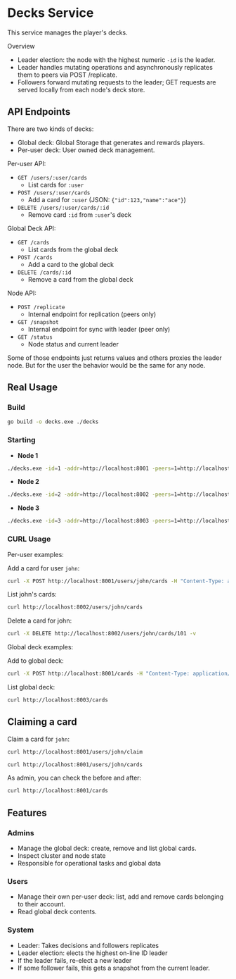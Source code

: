 # Decks Service

This service manages the player's decks.

Overview
- Leader election: the node with the highest numeric `-id` is the leader.
- Leader handles mutating operations and asynchronously replicates them to peers via POST /replicate.
- Followers forward mutating requests to the leader; GET requests are served locally from each node's deck store.

## API Endpoints

There are two kinds of decks:

- Global deck: Global Storage that generates and rewards players.
- Per-user deck: User owned deck management.

Per-user API:

- `GET /users/:user/cards`
    - List cards for `:user`
- `POST /users/:user/cards`
    - Add a card for `:user` (JSON: `{"id":123,"name":"ace"}`)
- `DELETE /users/:user/cards/:id`
    - Remove card `:id` from `:user`'s deck

Global Deck API:

- `GET /cards`
    - List cards from the global deck
- `POST /cards`
    - Add a card to the global deck
- `DELETE /cards/:id`
    - Remove a card from the global deck

Node API:
- `POST /replicate`
    - Internal endpoint for replication (peers only)
- `GET /snapshot`
    - Internal endpoint for sync with leader (peer only)
- `GET /status`
    - Node status and current leader

Some of those endpoints just returns values and others proxies the leader node. But for the user the behavior would be the same for any node.

## Real Usage

### Build

```sh
go build -o decks.exe ./decks
```

### Starting

- **Node 1**
```sh
./decks.exe -id=1 -addr=http://localhost:8001 -peers=1=http://localhost:8001,2=http://localhost:8002,3=http://localhost:8003
```

- **Node 2**
```sh
./decks.exe -id=2 -addr=http://localhost:8002 -peers=1=http://localhost:8001,2=http://localhost:8002,3=http://localhost:8003
```

- **Node 3**
```sh
./decks.exe -id=3 -addr=http://localhost:8003 -peers=1=http://localhost:8001,2=http://localhost:8002,3=http://localhost:8003
```

### CURL Usage

Per-user examples:

Add a card for user `john`:

```sh
curl -X POST http://localhost:8001/users/john/cards -H "Content-Type: application/json" -d '{"id":101,"name":"Ace"}'
```

List john's cards:

```sh
curl http://localhost:8002/users/john/cards
```

Delete a card for john:

```sh
curl -X DELETE http://localhost:8002/users/john/cards/101 -v
```

Global deck examples:

Add to global deck:

```sh
curl -X POST http://localhost:8001/cards -H "Content-Type: application/json" -d '{"id":201,"name":"King"}'
```

List global deck:

```sh
curl http://localhost:8003/cards
```

## Claiming a card

Claim a card for `john`:

```sh
curl http://localhost:8001/users/john/claim
```

```sh
curl http://localhost:8001/users/john/cards
```

As admin, you can check the before and after:

```sh
curl http://localhost:8001/cards
```

## Features

### Admins
- Manage the global deck: create, remove and list global cards.
- Inspect cluster and node state
- Responsible for operational tasks and global data

### Users
- Manage their own per-user deck: list, add and remove cards belonging to their account.
- Read global deck contents.

### System
- Leader: Takes decisions and followers replicates
- Leader election: elects the highest on-line ID leader
- If the leader fails, re-elect a new leader
- If some follower fails, this gets a snapshot from the current leader.
